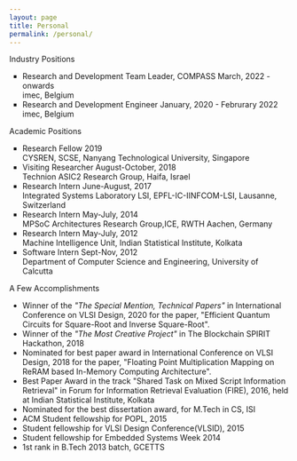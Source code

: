 ```yaml
---
layout: page
title: Personal
permalink: /personal/
---
```

<span class="headHi">Industry Positions</span><br>
<ul style="list-style-type:square" >
<li> Research and Development Team Leader, COMPASS <span class="datetext">March, 2022 - onwards</span><br>
imec, Belgium <br></li>
<li> Research and Development Engineer <span class="datetext">January, 2020 - Februrary 2022</span><br>
imec, Belgium <br></li>
</ul>



<span class="headHi">Academic Positions</span>

<ul style="list-style-type:square" >
<li>Research Fellow <span class="datetext">2019</span><br>
CYSREN, SCSE, Nanyang Technological University, Singapore <br></li>


<li> Visiting Researcher <span class="datetext">August-October, 2018</span><br>
Technion ASIC2 Research Group, Haifa, Israel  <br></li>

<li> Research Intern <span class="datetext">June-August, 2017</span><br>
Integrated Systems Laboratory LSI, EPFL-IC-IINFCOM-LSI, Lausanne, Switzerland  <br></li>

<li> Research Intern <span class="datetext"> May-July, 2014</span><br>
 MPSoC Architectures Research Group,ICE, RWTH Aachen, Germany <br></li>

<li> Research Intern <span class="datetext"> May-July, 2012</span><br>
Machine Intelligence Unit, Indian Statistical Institute, Kolkata  <br></li>

<li> Software Intern <span class="datetext"> Sept-Nov, 2012</span><br>
Department of Computer Science and Engineering, University of Calcutta  <br></li>
</ul>

<!-- 
<li><h5> Visiting Researcher </h5>
<i class="fa  fa-bank">Technion ASIC2 Research Group, Haifa, Israel </i> <br>
<i class="fa  fa-calendar"></i>August-October, 2018</li>





<!--<li>Certification under IBM Advanced Training Education On J2EE Programming</li>-->
<!-- </ul> --> 


<span class="headHi">A Few Accomplishments</span>
<div >
<ul>
    <li> Winner of the <i>"The Special Mention, Technical Papers"</i> in International Conference on VLSI Design, 2020 for the paper, "Efficient Quantum Circuits for Square-Root and Inverse Square-Root".</li>
    <li> Winner of the <i>"The Most Creative Project"</i> in The Blockchain SPIRIT Hackathon, 2018</li>
    <li> Nominated for best paper award in International Conference on VLSI Design, 2018 for the paper, "Floating Point Multiplication Mapping on ReRAM based In-Memory Computing Architecture". </li>
    <li> Best Paper Award in the track "Shared Task on Mixed Script Information Retrieval"
    in Forum for Information Retrieval Evaluation (FIRE), 2016, held at Indian Statistical
    Institute, Kolkata </li>
    <li> Nominated for the best dissertation award, for M.Tech in CS, ISI </li>
    <li> ACM Student fellowship for POPL, 2015</li>
    <li> Student fellowship for VLSI Design Conference(VLSID), 2015</li>
    <li> Student fellowship for Embedded Systems Week 2014</li>
    <li> 1st rank in B.Tech 2013 batch, GCETTS</li>

</ul>
</div>
